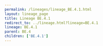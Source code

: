 ```yaml
---
permalink: /lineages/lineage_BE.4.1.html
layout: lineage_page
title: Lineage BE.4.1
redirect_to: ../lineage.html?lineage=BE.4.1
lineage: BE.4.1
parent: BE.4
children: ['BE.4.1']
---
```

